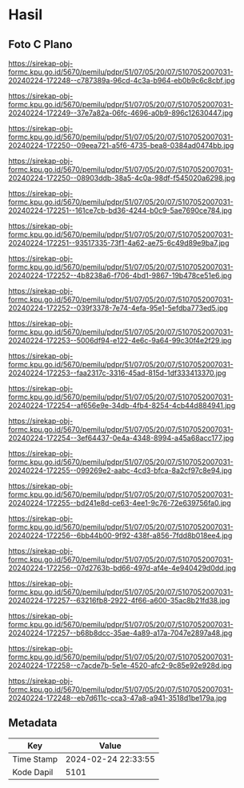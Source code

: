 # Hasil

## Foto C Plano

https://sirekap-obj-formc.kpu.go.id/5670/pemilu/pdpr/51/07/05/20/07/5107052007031-20240224-172248--c787389a-96cd-4c3a-b964-eb0b9c6c8cbf.jpg

https://sirekap-obj-formc.kpu.go.id/5670/pemilu/pdpr/51/07/05/20/07/5107052007031-20240224-172249--37e7a82a-06fc-4696-a0b9-896c12630447.jpg

https://sirekap-obj-formc.kpu.go.id/5670/pemilu/pdpr/51/07/05/20/07/5107052007031-20240224-172250--09eea721-a5f6-4735-bea8-0384ad0474bb.jpg

https://sirekap-obj-formc.kpu.go.id/5670/pemilu/pdpr/51/07/05/20/07/5107052007031-20240224-172250--08903ddb-38a5-4c0a-98df-f545020a6298.jpg

https://sirekap-obj-formc.kpu.go.id/5670/pemilu/pdpr/51/07/05/20/07/5107052007031-20240224-172251--161ce7cb-bd36-4244-b0c9-5ae7690ce784.jpg

https://sirekap-obj-formc.kpu.go.id/5670/pemilu/pdpr/51/07/05/20/07/5107052007031-20240224-172251--93517335-73f1-4a62-ae75-6c49d89e9ba7.jpg

https://sirekap-obj-formc.kpu.go.id/5670/pemilu/pdpr/51/07/05/20/07/5107052007031-20240224-172252--4b8238a6-f706-4bd1-9867-19b478ce51e6.jpg

https://sirekap-obj-formc.kpu.go.id/5670/pemilu/pdpr/51/07/05/20/07/5107052007031-20240224-172252--039f3378-7e74-4efa-95e1-5efdba773ed5.jpg

https://sirekap-obj-formc.kpu.go.id/5670/pemilu/pdpr/51/07/05/20/07/5107052007031-20240224-172253--5006df94-e122-4e6c-9a64-99c30f4e2f29.jpg

https://sirekap-obj-formc.kpu.go.id/5670/pemilu/pdpr/51/07/05/20/07/5107052007031-20240224-172253--faa2317c-3316-45ad-815d-1df333413370.jpg

https://sirekap-obj-formc.kpu.go.id/5670/pemilu/pdpr/51/07/05/20/07/5107052007031-20240224-172254--af656e9e-34db-4fb4-8254-4cb44d884941.jpg

https://sirekap-obj-formc.kpu.go.id/5670/pemilu/pdpr/51/07/05/20/07/5107052007031-20240224-172254--3ef64437-0e4a-4348-8994-a45a68acc177.jpg

https://sirekap-obj-formc.kpu.go.id/5670/pemilu/pdpr/51/07/05/20/07/5107052007031-20240224-172255--099269e2-aabc-4cd3-bfca-8a2cf97c8e94.jpg

https://sirekap-obj-formc.kpu.go.id/5670/pemilu/pdpr/51/07/05/20/07/5107052007031-20240224-172255--bd241e8d-ce63-4ee1-9c76-72e639756fa0.jpg

https://sirekap-obj-formc.kpu.go.id/5670/pemilu/pdpr/51/07/05/20/07/5107052007031-20240224-172256--6bb44b00-9f92-438f-a856-7fdd8b018ee4.jpg

https://sirekap-obj-formc.kpu.go.id/5670/pemilu/pdpr/51/07/05/20/07/5107052007031-20240224-172256--07d2763b-bd66-497d-af4e-4e940429d0dd.jpg

https://sirekap-obj-formc.kpu.go.id/5670/pemilu/pdpr/51/07/05/20/07/5107052007031-20240224-172257--63216fb8-2922-4f66-a600-35ac8b21fd38.jpg

https://sirekap-obj-formc.kpu.go.id/5670/pemilu/pdpr/51/07/05/20/07/5107052007031-20240224-172257--b68b8dcc-35ae-4a89-a17a-7047e2897a48.jpg

https://sirekap-obj-formc.kpu.go.id/5670/pemilu/pdpr/51/07/05/20/07/5107052007031-20240224-172258--c7acde7b-5e1e-4520-afc2-9c85e92e928d.jpg

https://sirekap-obj-formc.kpu.go.id/5670/pemilu/pdpr/51/07/05/20/07/5107052007031-20240224-172248--eb7d611c-cca3-47a8-a941-3518d1be179a.jpg


## Metadata

| Key        | Value               |
| ---------- | ------------------- |
| Time Stamp | 2024-02-24 22:33:55 |
| Kode Dapil | 5101                |



